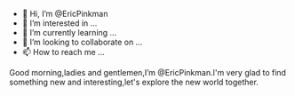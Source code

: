 - 👋 Hi, I’m @EricPinkman
- 👀 I’m interested in ...
- 🌱 I’m currently learning ...
- 💞️ I’m looking to collaborate on ...
- 📫 How to reach me ...

<!---
EricPinkman/EricPinkman is a ✨ special ✨ repository because its `README.md` (this file) appears on your GitHub profile.
You can click the Preview link to take a look at your changes.
--->
Good morning,ladies and gentlemen,I’m @EricPinkman.I'm very glad to find something new and interesting,let's explore the new world together.
